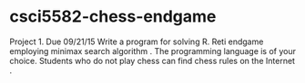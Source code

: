 # csci5582-chess-endgame
Project 1. Due  09/21/15 Write a program for solving  R.  Reti endgame employing  minimax  search algorithm .  The  programming language is of your choice. Students who do not play chess can find chess rules  on the Internet . 
